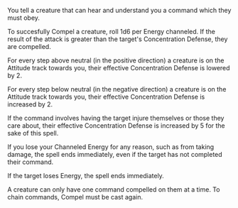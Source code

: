 You tell a creature that can hear and understand you a command which they must obey.

To succesfully Compel a creature, roll 1d6 per Energy channeled. If the result of the attack is greater than the target's Concentration Defense, they are compelled.

For every step above neutral (in the positive direction) a creature is on the Attitude track towards you, their effective Concentration Defense is lowered by 2.

For every step below neutral (in the negative direction) a creature is on the Attitude track towards you, their effective Concentration Defense is increased by 2.

If the command involves having the target injure themselves or those they care about, their effective Concentration Defense is increased by 5 for the sake of this spell.

If you lose your Channeled Energy for any reason, such as from taking damage, the spell ends immediately, even if the target has not completed their command.

If the target loses Energy, the spell ends immediately.

A creature can only have one command compelled on them at a time. To chain commands, Compel must be cast again.